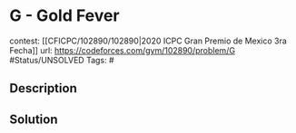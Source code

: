 # G - Gold Fever

contest: [[CFICPC/102890/102890|2020 ICPC Gran Premio de Mexico 3ra Fecha]]
url: https://codeforces.com/gym/102890/problem/G
#Status/UNSOLVED
Tags: #

## Description

## Solution

